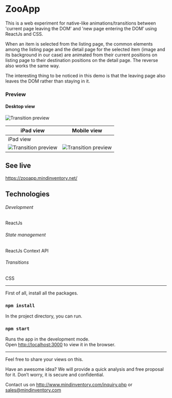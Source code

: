 # ZooApp

This is a web experiment for native-like animations/transitions between 'current page leaving the DOM' and 'new page entering the DOM’ using ReactJs and CSS.

When an item is selected from the listing page, the common elements among the listing page and the detail page for the selected item (image and its background in our case) are animated from their current positions on listing page to their destination positions on the detail page. The reverse also works the same way. 

The interesting thing to be noticed in this demo is that the leaving page also leaves the DOM rather than staying in it.

### Preview
#### Desktop view
![Transition preview](https://zooapp.mindinventory.net/preview.gif)

|  iPad view  |  Mobile view |
| ------------- | ------------- |
|  iPad view  |
| ![Transition preview](https://zooapp.mindinventory.net/ipad-preview.gif)  | ![Transition preview](https://zooapp.mindinventory.net/mobile-preview.gif)  |







## See live
https://zooapp.mindinventory.net/

## Technologies
###### Development
ReactJs

###### State management
ReactJs Context API

###### Transitions
CSS

---
First of all, install all the packages.
### `npm install`

In the project directory, you can run.
### `npm start`

Runs the app in the development mode.<br>
Open [http://localhost:3000](http://localhost:3000) to view it in the browser.

---
Feel free to share your views on this.

Have an awesome idea? We will provide a quick analysis and free proposal for it. Don’t worry, it is secure and confidential.

Contact us on 
http://www.mindinventory.com/inquiry.php 
or 
sales@mindinventory.com
